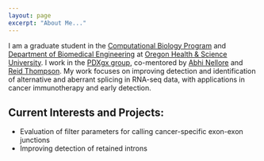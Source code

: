 ```yaml
---
layout: page
excerpt: "About Me..."
---
```

I am a graduate student in the [Computational Biology Program](https://www.ohsu.edu/school-of-medicine/computational-biology) and [Department of Biomedical Engineering](https://www.ohsu.edu/school-of-medicine/biomedical-engineering) at [Oregon Health & Science University](http://ohsu.edu/). I work in the [PDXgx group](https://github.com/pdxgx), co-mentored by [Abhi Nellore](https://scholar.google.com/citations?user=XxPWj5oAAAAJ) and [Reid Thompson](https://scholar.google.com/citations?user=tENxs6QAAAAJ). My work focuses on improving detection and identification of alternative and aberrant splicing in RNA-seq data, with applications in cancer immunotherapy and early detection. 

## Current Interests and Projects:

- Evaluation of filter parameters for calling cancer-specific exon-exon junctions
- Improving detection of retained introns
